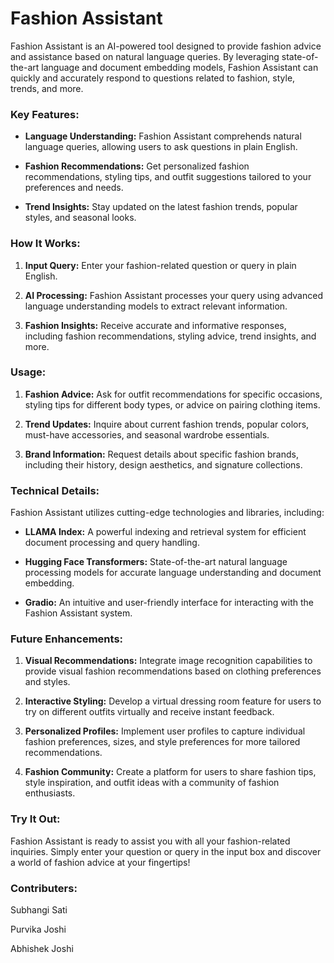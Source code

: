 # Fashion Assistant

Fashion Assistant is an AI-powered tool designed to provide fashion advice and assistance based on natural language queries. By leveraging state-of-the-art language and document embedding models, Fashion Assistant can quickly and accurately respond to questions related to fashion, style, trends, and more.

### Key Features:

- **Language Understanding:** Fashion Assistant comprehends natural language queries, allowing users to ask questions in plain English.

- **Fashion Recommendations:** Get personalized fashion recommendations, styling tips, and outfit suggestions tailored to your preferences and needs.

- **Trend Insights:** Stay updated on the latest fashion trends, popular styles, and seasonal looks.

### How It Works:

1. **Input Query:** Enter your fashion-related question or query in plain English.

2. **AI Processing:** Fashion Assistant processes your query using advanced language understanding models to extract relevant information.

3. **Fashion Insights:** Receive accurate and informative responses, including fashion recommendations, styling advice, trend insights, and more.

### Usage:

1. **Fashion Advice:** Ask for outfit recommendations for specific occasions, styling tips for different body types, or advice on pairing clothing items.

2. **Trend Updates:** Inquire about current fashion trends, popular colors, must-have accessories, and seasonal wardrobe essentials.

3. **Brand Information:** Request details about specific fashion brands, including their history, design aesthetics, and signature collections.

### Technical Details:

Fashion Assistant utilizes cutting-edge technologies and libraries, including:

- **LLAMA Index:** A powerful indexing and retrieval system for efficient document processing and query handling.

- **Hugging Face Transformers:** State-of-the-art natural language processing models for accurate language understanding and document embedding.

- **Gradio:** An intuitive and user-friendly interface for interacting with the Fashion Assistant system.

### Future Enhancements:

1. **Visual Recommendations:** Integrate image recognition capabilities to provide visual fashion recommendations based on clothing preferences and styles.

2. **Interactive Styling:** Develop a virtual dressing room feature for users to try on different outfits virtually and receive instant feedback.

3. **Personalized Profiles:** Implement user profiles to capture individual fashion preferences, sizes, and style preferences for more tailored recommendations.

4. **Fashion Community:** Create a platform for users to share fashion tips, style inspiration, and outfit ideas with a community of fashion enthusiasts.

### Try It Out:

Fashion Assistant is ready to assist you with all your fashion-related inquiries. Simply enter your question or query in the input box and discover a world of fashion advice at your fingertips!

### Contributers:

Subhangi Sati

Purvika Joshi

Abhishek Joshi
